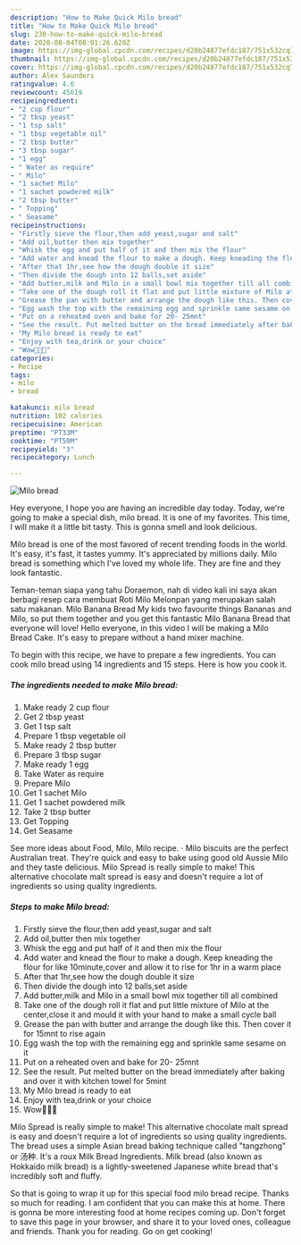 ```yaml
---
description: "How to Make Quick Milo bread"
title: "How to Make Quick Milo bread"
slug: 230-how-to-make-quick-milo-bread
date: 2020-08-04T08:01:26.620Z
image: https://img-global.cpcdn.com/recipes/d20b24877efdc187/751x532cq70/milo-bread-recipe-main-photo.jpg
thumbnail: https://img-global.cpcdn.com/recipes/d20b24877efdc187/751x532cq70/milo-bread-recipe-main-photo.jpg
cover: https://img-global.cpcdn.com/recipes/d20b24877efdc187/751x532cq70/milo-bread-recipe-main-photo.jpg
author: Alex Saunders
ratingvalue: 4.6
reviewcount: 45619
recipeingredient:
- "2 cup flour"
- "2 tbsp yeast"
- "1 tsp salt"
- "1 tbsp vegetable oil"
- "2 tbsp butter"
- "3 tbsp sugar"
- "1 egg"
- " Water as require"
- " Milo"
- "1 sachet Milo"
- "1 sachet powdered milk"
- "2 tbsp butter"
- " Topping"
- " Seasame"
recipeinstructions:
- "Firstly sieve the flour,then add yeast,sugar and salt"
- "Add oil,butter then mix together"
- "Whisk the egg and put half of it and then mix the flour"
- "Add water and knead the flour to make a dough. Keep kneading the flour for like 10minute,cover and allow it to rise for 1hr in a warm place"
- "After that 1hr,see how the dough double it size"
- "Then divide the dough into 12 balls,set aside"
- "Add butter,milk and Milo in a small bowl mix together till all combined"
- "Take one of the dough roll it flat and put little mixture of Milo at the center,close it and mould it with your hand to make a small cycle ball"
- "Grease the pan with butter and arrange the dough like this. Then cover it for 15mnt to rise again"
- "Egg wash the top with the remaining egg and sprinkle same sesame on it"
- "Put on a reheated oven and bake for 20- 25mnt"
- "See the result. Put melted butter on the bread immediately after baking and over it with kitchen towel for 5mint"
- "My Milo bread is ready to eat"
- "Enjoy with tea,drink or your choice"
- "Wow💃💃💃"
categories:
- Recipe
tags:
- milo
- bread

katakunci: milo bread 
nutrition: 102 calories
recipecuisine: American
preptime: "PT33M"
cooktime: "PT50M"
recipeyield: "3"
recipecategory: Lunch

---
```



![Milo bread](https://img-global.cpcdn.com/recipes/d20b24877efdc187/751x532cq70/milo-bread-recipe-main-photo.jpg)

Hey everyone, I hope you are having an incredible day today. Today, we're going to make a special dish, milo bread. It is one of my favorites. This time, I will make it a little bit tasty. This is gonna smell and look delicious.

Milo bread is one of the most favored of recent trending foods in the world. It's easy, it's fast, it tastes yummy. It's appreciated by millions daily. Milo bread is something which I've loved my whole life. They are fine and they look fantastic.

Teman-teman siapa yang tahu Doraemon, nah di video kali ini saya akan berbagi resep cara membuat Roti Milo Melonpan yang merupakan salah satu makanan. Milo Banana Bread My kids two favourite things Bananas and Milo, so put them together and you get this fantastic Milo Banana Bread that everyone will love! Hello everyone, in this video I will be making a Milo Bread Cake. It&#39;s easy to prepare without a hand mixer machine.


To begin with this recipe, we have to prepare a few ingredients. You can cook milo bread using 14 ingredients and 15 steps. Here is how you cook it.

<!--inarticleads1-->

##### The ingredients needed to make Milo bread:

1. Make ready 2 cup flour
1. Get 2 tbsp yeast
1. Get 1 tsp salt
1. Prepare 1 tbsp vegetable oil
1. Make ready 2 tbsp butter
1. Prepare 3 tbsp sugar
1. Make ready 1 egg
1. Take  Water as require
1. Prepare  Milo
1. Get 1 sachet Milo
1. Get 1 sachet powdered milk
1. Take 2 tbsp butter
1. Get  Topping
1. Get  Seasame


See more ideas about Food, Milo, Milo recipe. · Milo biscuits are the perfect Australian treat. They&#39;re quick and easy to bake using good old Aussie Milo and they taste delicious. Milo Spread is really simple to make! This alternative chocolate malt spread is easy and doesn&#39;t require a lot of ingredients so using quality ingredients. 

<!--inarticleads2-->

##### Steps to make Milo bread:

1. Firstly sieve the flour,then add yeast,sugar and salt
1. Add oil,butter then mix together
1. Whisk the egg and put half of it and then mix the flour
1. Add water and knead the flour to make a dough. Keep kneading the flour for like 10minute,cover and allow it to rise for 1hr in a warm place
1. After that 1hr,see how the dough double it size
1. Then divide the dough into 12 balls,set aside
1. Add butter,milk and Milo in a small bowl mix together till all combined
1. Take one of the dough roll it flat and put little mixture of Milo at the center,close it and mould it with your hand to make a small cycle ball
1. Grease the pan with butter and arrange the dough like this. Then cover it for 15mnt to rise again
1. Egg wash the top with the remaining egg and sprinkle same sesame on it
1. Put on a reheated oven and bake for 20- 25mnt
1. See the result. Put melted butter on the bread immediately after baking and over it with kitchen towel for 5mint
1. My Milo bread is ready to eat
1. Enjoy with tea,drink or your choice
1. Wow💃💃💃


Milo Spread is really simple to make! This alternative chocolate malt spread is easy and doesn&#39;t require a lot of ingredients so using quality ingredients. The bread uses a simple Asian bread baking technique called &#34;tangzhong&#34; or 汤种. It&#39;s a roux Milk Bread Ingredients. Milk bread (also known as Hokkaido milk bread) is a lightly-sweetened Japanese white bread that&#39;s incredibly soft and fluffy. 

So that is going to wrap it up for this special food milo bread recipe. Thanks so much for reading. I am confident that you can make this at home. There is gonna be more interesting food at home recipes coming up. Don't forget to save this page in your browser, and share it to your loved ones, colleague and friends. Thank you for reading. Go on get cooking!
